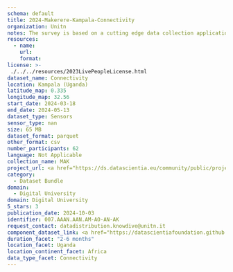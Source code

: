 ```yaml
---
schema: default
title: 2024-Makerere-Kampala-Connectivity
organization: Unitn
notes: The survey is based on a cutting edge data collection application called iLog1, developed by the University of Trento (Italy). Once installed on your smartphone and given the permission to collect the data, the iLog app will ask you information on the following topics (a) Socio-demographics (e.g., age, gender, nationality); (b) Social relations with peers and classmates; (c) Personality, Values and Competences; (d) Cultural consumption and activities (e.g., sports, cooking and shopping habits); (e) Mobility. After this information, the app will start sending every 30 minutes for 2 weeks the request to answer to four questions that require a few seconds of your time ("Where are you?"; "With whom are you?"; "What are you doing?"; and "What mood are you?"). Furthermore, the app will automatically collect data from your smartphone's sensors for 2 months. An example of sensors are location, bluetooth or if your smartphone is on or off (you can find a complete list of sensors in the Privacy Statement and within the iLog app itself).
resources:
  - name: 
    url: 
    format: 
license: >-
 ./../../resources/2023LivePeopleLicense.html
dataset_name: Connectivity
location: Kampala (Uganda)
latitude_map: 0.335
longitude_map: 32.56
start_date: 2024-03-18
end_date: 2024-05-13
dataset_type: Sensors
sensor_type: nan
size: 65 MB
dataset_format: parquet
other_format: csv
number_participants: 62
language: Not Applicable
collection_name: MAK
project_url: <a href="https://ds.datascientia.eu/community/public/projects/896bbb55-5ee2-4653-9b43-69cc88633ec9">https://ds.datascientia.eu/community/public/projects/896bbb55-5ee2-4653-9b43-69cc88633ec9</a>
category: 
  - Dataset Bundle
domain: 
  - Digital University
domain: Digital University
5_stars: 3
publication_date: 2024-10-03
identifier: 007.AAAN.AAN.AM-AO-AN-AK
request_contact: datadistribution.knowdive@unitn.it
component_dataset_link: <a href="https://datascientiafoundation.github.io/LivePeople/datasets/2024-MAK-Kampala-Bluetooth%20Event/">2024-MAK-Kampala-Bluetooth Event</a>, <a href="https://datascientiafoundation.github.io/LivePeople/datasets/2024-MAK-Kampala-Cellular%20Network/">2024-MAK-Kampala-Cellular Network</a>, <a href="https://datascientiafoundation.github.io/LivePeople/datasets/2024-MAK-Kampala-Wifi%20Event/">2024-MAK-Kampala-Wifi Event</a>, <a href="https://datascientiafoundation.github.io/LivePeople/datasets/2024-MAK-Kampala-Wifi%20Networks%20Event/">2024-MAK-Kampala-Wifi Networks Event</a>
duration_facet: "2-6 months"
location_facet: Uganda
location_continent_facet: Africa
data_type_facet: Connectivity
---
```

